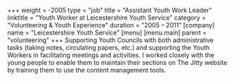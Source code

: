 +++
weight = -2005
type = "job"
title = "Assistant Youth Work Leader"
linktitle = "Youth Worker at Leicestershire Youth Service"
category = "Volunteering & Youth Experience"
duration = "2005 &ndash; 2011"
[company]
  name = "Leicestershire Youth Service"
[menu]
  [menu.main]
    parent = "volunteering"
+++
Supporting Youth Councils with both administrative tasks (taking notes, circulating papers, etc.) and supporting the Youth Workers in facilitating meetings and activities. I worked closely with the young people to enable them to maintain their sections on The Jitty website by training them to use the content management tools.
